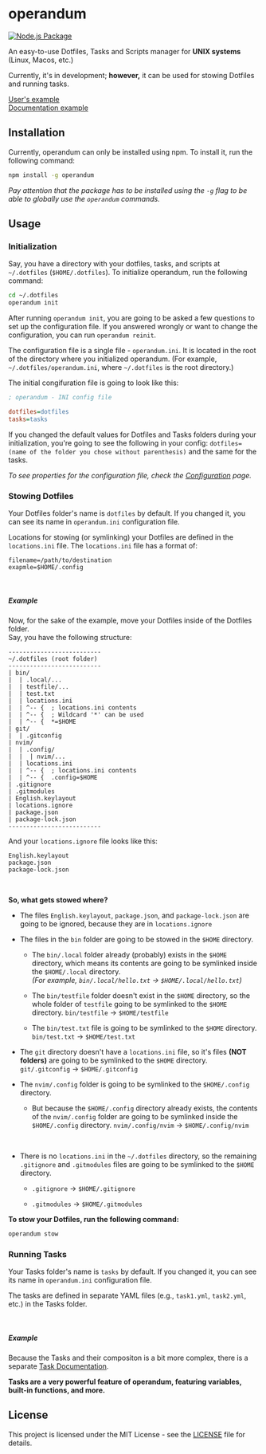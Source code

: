 # operandum
[![Node.js Package](https://github.com/NihadBadalov/operandum/actions/workflows/npm-publish.yml/badge.svg)](https://github.com/NihadBadalov/operandum/actions/workflows/npm-publish.yml)

An easy-to-use Dotfiles, Tasks and Scripts manager for **UNIX systems** (Linux, Macos, etc.)

Currently, it's in development; **however,** it can be used for stowing Dotfiles
and running tasks.

[User's example](docs/examples/Simple_Stow.md)
<br>
[Documentation example](docs/examples/Simple_Stow.md)

## Installation
Currently, operandum can only be installed using npm. To install it, run the following command:
```bash
npm install -g operandum
```

*Pay attention that the package has to be installed using the `-g` flag to be
able to globally use the `operandum` commands.*

## Usage
### Initialization
Say, you have a directory with your dotfiles, tasks, and scripts at `~/.dotfiles` (`$HOME/.dotfiles`). To initialize operandum, run the following command:
```bash
cd ~/.dotfiles
operandum init
```

After running `operandum init`, you are going to be asked a few questions to set up the configuration file.
If you answered wrongly or want to change the configuration, you can run `operandum reinit`.

The configuration file is a single file - `operandum.ini`.
It is located in the root of the directory where you initialized operandum.
(For example, `~/.dotfiles/operandum.ini`, where `~/.dotfiles` is the root directory.)

The initial congifuration file is going to look like this:

```ini
; operandum - INI config file

dotfiles=dotfiles
tasks=tasks
```

If you changed the default values for Dotfiles and Tasks folders during your initialization,
you're going to see the following in your config:
`dotfiles=(name of the folder you chose without parenthesis)` and the same for the tasks.

*To see properties for the configuration file, check the [Configuration](docs/Configuration.md) page.*

### Stowing Dotfiles
Your Dotfiles folder's name is `dotfiles` by default. If you changed it,
you can see its name in `operandum.ini` configuration file.

Locations for stowing (or symlinking) your Dotfiles are defined in the `locations.ini` file.
The `locations.ini` file has a format of:
```
filename=/path/to/destination
exapmle=$HOME/.config
```

<br>

##### Example
Now, for the sake of the example, move your Dotfiles inside of the Dotfiles folder.
<br>
Say, you have the following structure:

```
--------------------------
~/.dotfiles (root folder)
--------------------------
| bin/
|  | .local/...
|  | testfile/...
|  | test.txt
|  | locations.ini
|  | ^-- {  ; locations.ini contents
|  | ^-- {  ; Wildcard '*' can be used
|  | ^-- {  *=$HOME
| git/
|  | .gitconfig
| nvim/
|  | .config/
|  |  | nvim/...
|  | locations.ini
|  | ^-- {  ; locations.ini contents
|  | ^-- {  .config=$HOME
| .gitignore
| .gitmodules
| English.keylayout
| locations.ignore
| package.json
| package-lock.json
--------------------------
```

And your `locations.ignore` file looks like this:
```
English.keylayout
package.json
package-lock.json
```

<br>

**So, what gets stowed where?**

- The files `English.keylayout`, `package.json`, and `package-lock.json` are going to be ignored,
because they are in `locations.ignore`
- The files in the `bin` folder are going to be stowed in the `$HOME` directory.
  - The `bin/.local` folder already (probably) exists in the `$HOME` directory,
which means its contents are going to be symlinked inside the `$HOME/.local` directory.
  <br>*(For example, `bin/.local/hello.txt` -> `$HOME/.local/hello.txt`)*

  - The `bin/testfile` folder doesn't exist in the `$HOME` directory, so the whole folder of `testfile` going to be symlinked to the `$HOME` directory. `bin/testfile` -> `$HOME/testfile`

  - The `bin/test.txt` file is going to be symlinked to the `$HOME` directory. `bin/test.txt` -> `$HOME/test.txt`

- The `git` directory doesn't have a `locations.ini` file, so it's files **(NOT folders)** are going to be symlinked to the `$HOME` directory.
`git/.gitconfig` -> `$HOME/.gitconfig`

- The `nvim/.config` folder is going to be symlinked to the `$HOME/.config` directory.
  - But because the `$HOME/.config` directory already exists, the contents of the `nvim/.config` folder are going to be symlinked inside the `$HOME/.config` directory.
  `nvim/.config/nvim` -> `$HOME/.config/nvim`

<br>

- There is no `locations.ini` in the `~/.dotfiles` directory, so the remaining
`.gitignore` and `.gitmodules` files are going to be symlinked to the `$HOME` directory.

  - `.gitignore` -> `$HOME/.gitignore`

  - `.gitmodules` -> `$HOME/.gitmodules`

**To stow your Dotfiles, run the following command:**
```bash
operandum stow
```

### Running Tasks
Your Tasks folder's name is `tasks` by default. If you changed it,
you can see its name in `operandum.ini` configuration file.

The tasks are defined in separate YAML files (e.g., `task1.yml`, `task2.yml`, etc.) in the Tasks folder.

<br>

##### Example
Because the Tasks and their compositon is a bit more complex,
there is a separate [Task Documentation](docs/examples/Simple_Task.md).

**Tasks are a very powerful feature of operandum, featuring variables,
built-in functions, and more.**


## License
This project is licensed under the MIT License - see the [LICENSE](LICENSE) file for details.
